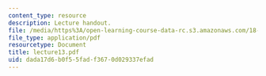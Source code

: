 ```yaml
---
content_type: resource
description: Lecture handout.
file: /media/https%3A/open-learning-course-data-rc.s3.amazonaws.com/18-330-introduction-to-numerical-analysis-spring-2004/dada17d6b0f55fadf3670d029337efad_lecture13.pdf
file_type: application/pdf
resourcetype: Document
title: lecture13.pdf
uid: dada17d6-b0f5-5fad-f367-0d029337efad
---
```

